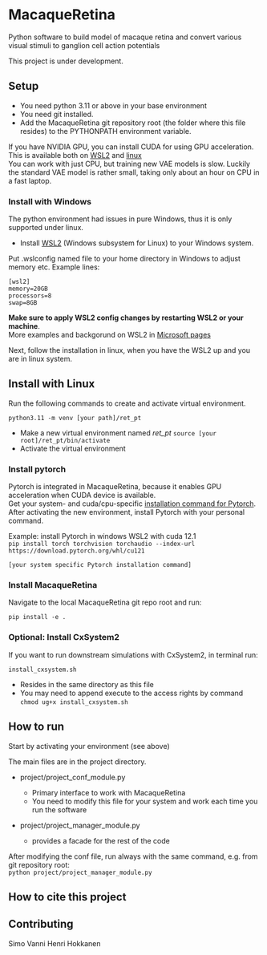 # MacaqueRetina

Python software to build model of macaque retina and convert various visual stimuli to ganglion cell action potentials

This project is under development.

## Setup

- You need python 3.11 or above in your base environment  
- You need git installed.  
- Add the MacaqueRetina git repository root (the folder where this file resides) to the PYTHONPATH environment variable.

If you have NVIDIA GPU, you can install CUDA for using GPU acceleration. This is available both on [WSL2](https://docs.nvidia.com/cuda/wsl-user-guide/index.html) and  [linux](https://docs.nvidia.com/cuda/cuda-installation-guide-linux/index.html)  
You can work with just CPU, but training new VAE models is slow. Luckily the standard VAE model is rather small, taking only about an hour on CPU in a fast laptop.

### Install with Windows

The python environment had issues in pure Windows, thus it is only supported under linux.  

- Install [WSL2](https://learn.microsoft.com/en-us/windows/wsl/install) (Windows subsystem for Linux) to your Windows system.

Put .wslconfig named file to your home directory in Windows to adjust memory etc. Example lines:
```
[wsl2]
memory=20GB
processors=8
swap=8GB
```

**Make sure to apply WSL2 config changes by restarting WSL2 or your machine**.  
More examples and backgorund on WSL2 in [Microsoft pages](https://learn.microsoft.com/en-us/windows/wsl/wsl-config)

Next, follow the installation in linux, when you have the WSL2 up and you are in linux system.

## Install with Linux

Run the following commands to create and activate virtual environment.

`python3.11 -m venv [your path]/ret_pt`
  - Make a new virtual environment named *ret_pt*
`source [your root]/ret_pt/bin/activate`
  - Activate the virtual environment

### Install pytorch

Pytorch is integrated in MacaqueRetina, because it enables GPU acceleration when CUDA device is available.  
Get your system- and cuda/cpu-specific [installation command for Pytorch](https://pytorch.org/get-started/locally/).  
After activating the new environment, install Pytorch with your personal command.  

Example: install Pytorch in windows WSL2 with cuda 12.1  
`pip install torch torchvision torchaudio --index-url https://download.pytorch.org/whl/cu121`

`[your system specific Pytorch installation command]`

### Install MacaqueRetina
Navigate to the local MacaqueRetina git repo root and run: 

`pip install -e .`

### Optional: Install CxSystem2
If you want to run downstream simulations with CxSystem2, in terminal run:

`install_cxsystem.sh`
  - Resides in the same directory as this file
  - You may need to append execute to the access rights by command `chmod ug+x install_cxsystem.sh`

## How to run

Start by activating your environment (see above)

The main files are in the project directory.

- project/project_conf_module.py
  - Primary interface to work with MacaqueRetina
  - You need to modify this file for your system and work each time you run the software

- project/project_manager_module.py
  - provides a facade for the rest of the code

After modifying the conf file, run always with the same command, e.g. from git repository root:  
`python project/project_manager_module.py`

## How to cite this project

## Contributing

Simo Vanni
Henri Hokkanen
